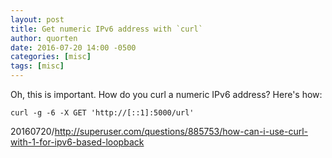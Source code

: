 ```yaml
---
layout: post
title: Get numeric IPv6 address with `curl`
author: quorten
date: 2016-07-20 14:00 -0500
categories: [misc]
tags: [misc]
---
```


Oh, this is important.  How do you curl a numeric IPv6 address?
Here's how:

    curl -g -6 -X GET 'http://[::1]:5000/url'

20160720/http://superuser.com/questions/885753/how-can-i-use-curl-with-1-for-ipv6-based-loopback
